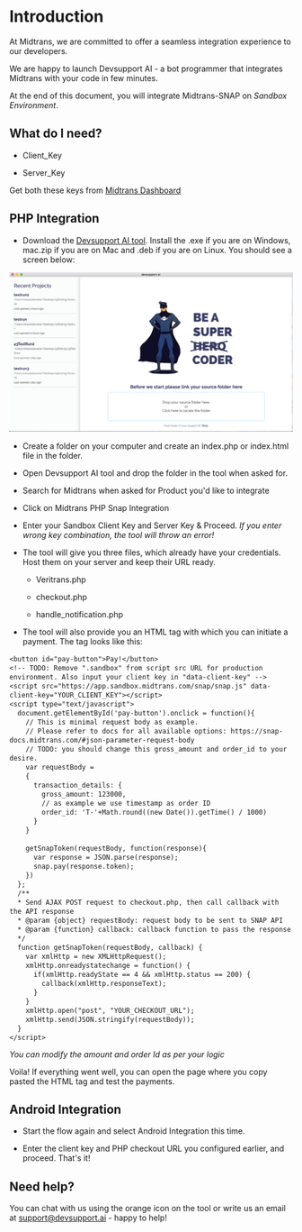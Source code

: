 # Introduction 

At Midtrans, we are committed to offer a seamless integration experience to our developers. 

We are happy to launch Devsupport AI - a bot programmer that integrates Midtrans with your code in few minutes.

At the end of this document, you will integrate Midtrans-SNAP on *Sandbox Environment*.

## What do I need?

* Client_Key

* Server_Key

Get both these keys from [Midtrans Dashboard](https://dashboard.sandbox.midtrans.com)

## PHP Integration

* Download the [Devsupport AI tool](https://github.com/artpar/devsupport/releases/latest). Install the .exe if you are on Windows, mac.zip if you are on Mac and .deb if you are on Linux. You should see a screen below:

![Installation Screen](img/screen1.png)

* Create a folder on your computer and create an index.php or index.html file in the folder.

* Open Devsupport AI tool and drop the folder in the tool when asked for.

* Search for Midtrans when asked for Product you'd like to integrate

* Click on Midtrans PHP Snap Integration

* Enter your Sandbox Client Key and Server Key & Proceed.   *If you enter wrong key combination, the tool will throw an error!*

* The tool will give you three files, which already have your credentials. Host them on your server and keep their URL ready.
	
	* Veritrans.php
	
	* checkout.php
	
	* handle_notification.php


* The tool will also provide you an HTML tag with which you can initiate a payment. The tag looks like this:

```
<button id="pay-button">Pay!</button>
<!-- TODO: Remove ".sandbox" from script src URL for production environment. Also input your client key in "data-client-key" -->
<script src="https://app.sandbox.midtrans.com/snap/snap.js" data-client-key="YOUR_CLIENT_KEY"></script>
<script type="text/javascript">
  document.getElementById('pay-button').onclick = function(){
    // This is minimal request body as example.
    // Please refer to docs for all available options: https://snap-docs.midtrans.com/#json-parameter-request-body
    // TODO: you should change this gross_amount and order_id to your desire. 
    var requestBody = 
    {
      transaction_details: {
        gross_amount: 123000,
        // as example we use timestamp as order ID
        order_id: 'T-'+Math.round((new Date()).getTime() / 1000) 
      }
    }
    
    getSnapToken(requestBody, function(response){
      var response = JSON.parse(response);
      snap.pay(response.token);
    })
  };
  /**
  * Send AJAX POST request to checkout.php, then call callback with the API response
  * @param {object} requestBody: request body to be sent to SNAP API
  * @param {function} callback: callback function to pass the response
  */
  function getSnapToken(requestBody, callback) {
    var xmlHttp = new XMLHttpRequest();
    xmlHttp.onreadystatechange = function() {
      if(xmlHttp.readyState == 4 && xmlHttp.status == 200) {
        callback(xmlHttp.responseText);
      }
    }
    xmlHttp.open("post", "YOUR_CHECKOUT_URL");
    xmlHttp.send(JSON.stringify(requestBody));
  }
</script>
```

*You can modify the amount and order Id as per your logic*


Voila! If everything went well, you can open the page where you copy pasted the HTML tag and test the payments.


## Android Integration

* Start the flow again and select Android Integration this time.

* Enter the client key and PHP checkout URL you configured earlier, and proceed. That's it! 


## Need help?

You can chat with us using the orange icon on the tool or write us an email at support@devsupport.ai - happy to help!